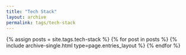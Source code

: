 ```yaml
---
title: "Tech Stack"
layout: archive
permalink: tags/tech-stack
---
```


{% assign posts = site.tags.tech-stack %}
{% for post in posts %} {% include archive-single.html type=page.entries_layout %} {% endfor %}